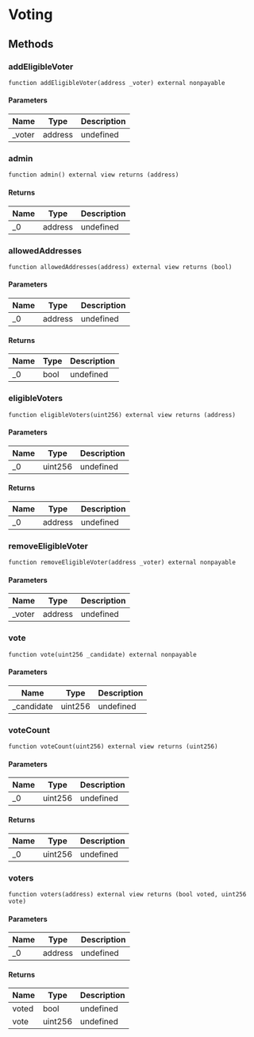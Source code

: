# Voting









## Methods

### addEligibleVoter

```solidity
function addEligibleVoter(address _voter) external nonpayable
```





#### Parameters

| Name | Type | Description |
|---|---|---|
| _voter | address | undefined |

### admin

```solidity
function admin() external view returns (address)
```






#### Returns

| Name | Type | Description |
|---|---|---|
| _0 | address | undefined |

### allowedAddresses

```solidity
function allowedAddresses(address) external view returns (bool)
```





#### Parameters

| Name | Type | Description |
|---|---|---|
| _0 | address | undefined |

#### Returns

| Name | Type | Description |
|---|---|---|
| _0 | bool | undefined |

### eligibleVoters

```solidity
function eligibleVoters(uint256) external view returns (address)
```





#### Parameters

| Name | Type | Description |
|---|---|---|
| _0 | uint256 | undefined |

#### Returns

| Name | Type | Description |
|---|---|---|
| _0 | address | undefined |

### removeEligibleVoter

```solidity
function removeEligibleVoter(address _voter) external nonpayable
```





#### Parameters

| Name | Type | Description |
|---|---|---|
| _voter | address | undefined |

### vote

```solidity
function vote(uint256 _candidate) external nonpayable
```





#### Parameters

| Name | Type | Description |
|---|---|---|
| _candidate | uint256 | undefined |

### voteCount

```solidity
function voteCount(uint256) external view returns (uint256)
```





#### Parameters

| Name | Type | Description |
|---|---|---|
| _0 | uint256 | undefined |

#### Returns

| Name | Type | Description |
|---|---|---|
| _0 | uint256 | undefined |

### voters

```solidity
function voters(address) external view returns (bool voted, uint256 vote)
```





#### Parameters

| Name | Type | Description |
|---|---|---|
| _0 | address | undefined |

#### Returns

| Name | Type | Description |
|---|---|---|
| voted | bool | undefined |
| vote | uint256 | undefined |




